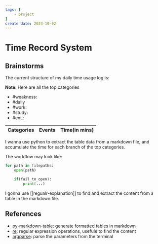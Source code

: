 ```yaml
---
tags: [
    - project
]
create date: 2024-10-02
---
```


# Time Record System

## Brainstorms

The current structure of my daily time usage log is:

**Note**: Here are all the top categories

- #weakness: 
- #daily
- #work:
- #study:
- #ent.:

| Categories       | Events                       | Time(in mins) |
|------------------|------------------------------|---------------|

I wanna use python to extract the table data from a markdown file, and accumulate the time for each branch of the top categories.

The workflow may look like:

```python
for path in filepaths:
    open(path)

    if(fail_to_open):
        print(...)

```

I gonna use [[regualr-explanation]] to find and extract the content from a table in the markdown file.

## References

- [py-markdown-table](https://pypi.org/project/py-markdown-table/): generate formatted tables in markdown
- [re](https://docs.python.org/3/library/re.html): regular expression operations, usefule to find the content
- [argparse](): parse the parameters from the terminal

